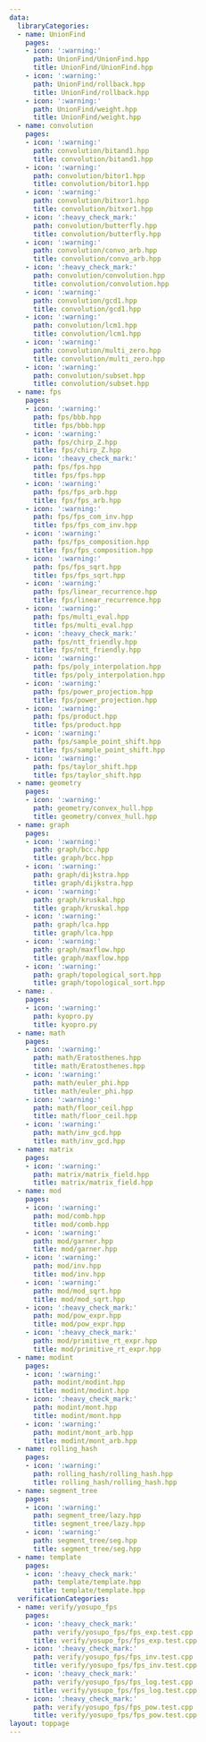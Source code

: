 ```yaml
---
data:
  libraryCategories:
  - name: UnionFind
    pages:
    - icon: ':warning:'
      path: UnionFind/UnionFind.hpp
      title: UnionFind/UnionFind.hpp
    - icon: ':warning:'
      path: UnionFind/rollback.hpp
      title: UnionFind/rollback.hpp
    - icon: ':warning:'
      path: UnionFind/weight.hpp
      title: UnionFind/weight.hpp
  - name: convolution
    pages:
    - icon: ':warning:'
      path: convolution/bitand1.hpp
      title: convolution/bitand1.hpp
    - icon: ':warning:'
      path: convolution/bitor1.hpp
      title: convolution/bitor1.hpp
    - icon: ':warning:'
      path: convolution/bitxor1.hpp
      title: convolution/bitxor1.hpp
    - icon: ':heavy_check_mark:'
      path: convolution/butterfly.hpp
      title: convolution/butterfly.hpp
    - icon: ':warning:'
      path: convolution/convo_arb.hpp
      title: convolution/convo_arb.hpp
    - icon: ':heavy_check_mark:'
      path: convolution/convolution.hpp
      title: convolution/convolution.hpp
    - icon: ':warning:'
      path: convolution/gcd1.hpp
      title: convolution/gcd1.hpp
    - icon: ':warning:'
      path: convolution/lcm1.hpp
      title: convolution/lcm1.hpp
    - icon: ':warning:'
      path: convolution/multi_zero.hpp
      title: convolution/multi_zero.hpp
    - icon: ':warning:'
      path: convolution/subset.hpp
      title: convolution/subset.hpp
  - name: fps
    pages:
    - icon: ':warning:'
      path: fps/bbb.hpp
      title: fps/bbb.hpp
    - icon: ':warning:'
      path: fps/chirp_Z.hpp
      title: fps/chirp_Z.hpp
    - icon: ':heavy_check_mark:'
      path: fps/fps.hpp
      title: fps/fps.hpp
    - icon: ':warning:'
      path: fps/fps_arb.hpp
      title: fps/fps_arb.hpp
    - icon: ':warning:'
      path: fps/fps_com_inv.hpp
      title: fps/fps_com_inv.hpp
    - icon: ':warning:'
      path: fps/fps_composition.hpp
      title: fps/fps_composition.hpp
    - icon: ':warning:'
      path: fps/fps_sqrt.hpp
      title: fps/fps_sqrt.hpp
    - icon: ':warning:'
      path: fps/linear_recurrence.hpp
      title: fps/linear_recurrence.hpp
    - icon: ':warning:'
      path: fps/multi_eval.hpp
      title: fps/multi_eval.hpp
    - icon: ':heavy_check_mark:'
      path: fps/ntt_friendly.hpp
      title: fps/ntt_friendly.hpp
    - icon: ':warning:'
      path: fps/poly_interpolation.hpp
      title: fps/poly_interpolation.hpp
    - icon: ':warning:'
      path: fps/power_projection.hpp
      title: fps/power_projection.hpp
    - icon: ':warning:'
      path: fps/product.hpp
      title: fps/product.hpp
    - icon: ':warning:'
      path: fps/sample_point_shift.hpp
      title: fps/sample_point_shift.hpp
    - icon: ':warning:'
      path: fps/taylor_shift.hpp
      title: fps/taylor_shift.hpp
  - name: geometry
    pages:
    - icon: ':warning:'
      path: geometry/convex_hull.hpp
      title: geometry/convex_hull.hpp
  - name: graph
    pages:
    - icon: ':warning:'
      path: graph/bcc.hpp
      title: graph/bcc.hpp
    - icon: ':warning:'
      path: graph/dijkstra.hpp
      title: graph/dijkstra.hpp
    - icon: ':warning:'
      path: graph/kruskal.hpp
      title: graph/kruskal.hpp
    - icon: ':warning:'
      path: graph/lca.hpp
      title: graph/lca.hpp
    - icon: ':warning:'
      path: graph/maxflow.hpp
      title: graph/maxflow.hpp
    - icon: ':warning:'
      path: graph/topological_sort.hpp
      title: graph/topological_sort.hpp
  - name: .
    pages:
    - icon: ':warning:'
      path: kyopro.py
      title: kyopro.py
  - name: math
    pages:
    - icon: ':warning:'
      path: math/Eratosthenes.hpp
      title: math/Eratosthenes.hpp
    - icon: ':warning:'
      path: math/euler_phi.hpp
      title: math/euler_phi.hpp
    - icon: ':warning:'
      path: math/floor_ceil.hpp
      title: math/floor_ceil.hpp
    - icon: ':warning:'
      path: math/inv_gcd.hpp
      title: math/inv_gcd.hpp
  - name: matrix
    pages:
    - icon: ':warning:'
      path: matrix/matrix_field.hpp
      title: matrix/matrix_field.hpp
  - name: mod
    pages:
    - icon: ':warning:'
      path: mod/comb.hpp
      title: mod/comb.hpp
    - icon: ':warning:'
      path: mod/garner.hpp
      title: mod/garner.hpp
    - icon: ':warning:'
      path: mod/inv.hpp
      title: mod/inv.hpp
    - icon: ':warning:'
      path: mod/mod_sqrt.hpp
      title: mod/mod_sqrt.hpp
    - icon: ':heavy_check_mark:'
      path: mod/pow_expr.hpp
      title: mod/pow_expr.hpp
    - icon: ':heavy_check_mark:'
      path: mod/primitive_rt_expr.hpp
      title: mod/primitive_rt_expr.hpp
  - name: modint
    pages:
    - icon: ':warning:'
      path: modint/modint.hpp
      title: modint/modint.hpp
    - icon: ':heavy_check_mark:'
      path: modint/mont.hpp
      title: modint/mont.hpp
    - icon: ':warning:'
      path: modint/mont_arb.hpp
      title: modint/mont_arb.hpp
  - name: rolling_hash
    pages:
    - icon: ':warning:'
      path: rolling_hash/rolling_hash.hpp
      title: rolling_hash/rolling_hash.hpp
  - name: segment_tree
    pages:
    - icon: ':warning:'
      path: segment_tree/lazy.hpp
      title: segment_tree/lazy.hpp
    - icon: ':warning:'
      path: segment_tree/seg.hpp
      title: segment_tree/seg.hpp
  - name: template
    pages:
    - icon: ':heavy_check_mark:'
      path: template/template.hpp
      title: template/template.hpp
  verificationCategories:
  - name: verify/yosupo_fps
    pages:
    - icon: ':heavy_check_mark:'
      path: verify/yosupo_fps/fps_exp.test.cpp
      title: verify/yosupo_fps/fps_exp.test.cpp
    - icon: ':heavy_check_mark:'
      path: verify/yosupo_fps/fps_inv.test.cpp
      title: verify/yosupo_fps/fps_inv.test.cpp
    - icon: ':heavy_check_mark:'
      path: verify/yosupo_fps/fps_log.test.cpp
      title: verify/yosupo_fps/fps_log.test.cpp
    - icon: ':heavy_check_mark:'
      path: verify/yosupo_fps/fps_pow.test.cpp
      title: verify/yosupo_fps/fps_pow.test.cpp
layout: toppage
---
```

